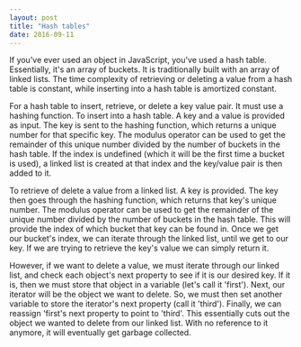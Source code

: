 ```yaml
---
layout: post
title: "Hash tables"
date: 2016-09-11
---
```


If you've ever used an object in JavaScript, you've used a hash table. Essentially,
it's an array of buckets. It is traditionally built with an array of linked lists.
The time complexity of retrieving or deleting a value from a hash table is constant,
while inserting into a hash table is amortized constant.

For a hash table to insert, retrieve, or delete a key value pair. It must use a hashing function.
To insert into a hash table. A key and a value is provided as input. The key is sent
to the hashing function, which returns a unique number for that specific key. The modulus operator
can be used to get the remainder of this unique number divided by the number of buckets
in the hash table. If the index is undefined (which it will be the first time a bucket is used),
a linked list is created at that index and the key/value pair is then added to it.

To retrieve of delete a value from a linked list. A key is provided. The key then
goes through the hashing function, which returns that key's unique number. The modulus operator
can be used to get the remainder of the unique number divided by the number of buckets
in the hash table. This will provide the index of which bucket that key can be found in.
Once we get our bucket's index, we can iterate through the linked list, until we get to
our key. If we are trying to retrieve the key's value we can simply return it.

However, if we want to delete a value, we must iterate through our linked list, and check
each object's next property to see if it is our desired key. If it is, then we must store
that object in a variable (let's call it 'first'). Next, our iterator will be the object
we want to delete. So, we must then set another variable to
store the iterator's next property (call it 'third'). Finally, we can reassign 'first's
next property to point to 'third'. This essentially cuts out the object we wanted to
delete from our linked list. With no reference to it anymore, it will eventually
get garbage collected.
